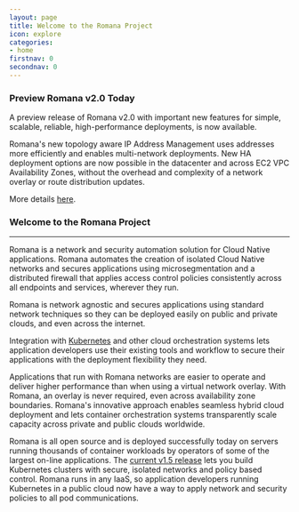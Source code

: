 ```yaml
---
layout: page
title: Welcome to the Romana Project
icon: explore
categories:
- home
firstnav: 0
secondnav: 0
---
```

### Preview Romana v2.0 Today 
A preview release of Romana v2.0 with important new features for simple, scalable, reliable, high-performance deployments, is now available. 

Romana's new topology aware IP Address Management uses addresses more efficiently and enables multi-network deployments. New HA deployment options are now possible in the datacenter and across EC2 VPC Availability Zones, without the overhead and complexity of a network overlay or route distribution updates.

More details [here](/blog/romana-v2-preview/). 

### Welcome to the Romana Project

---

Romana is a network and security automation solution for Cloud Native applications. Romana automates the creation of isolated Cloud Native networks and secures applications using microsegmentation and a distributed firewall that applies access control policies consistently across all endpoints and services, wherever they run. 

Romana is network agnostic and secures applications using standard network techniques so they can be deployed easily on public and private clouds, and even across the internet. 

Integration with [Kubernetes](http://kubernetes.io) and other cloud orchestration systems lets application developers use their existing tools and workflow to secure their applications with the deployment flexibility they need.

Applications that run with Romana networks are easier to operate and deliver higher performance than when using a virtual network overlay. With Romana, an overlay is never required, even across availability zone boundaries. Romana's innovative approach enables seamless hybrid cloud deployment and lets container orchestration systems transparently scale capacity across private and public clouds worldwide.

Romana is all open source and is deployed successfully today on servers running thousands of container workloads by operators of some of the largest on-line applications. The [current v1.5 release](/code/) lets you build Kubernetes clusters with secure, isolated networks and policy based control. Romana runs in any IaaS, so application developers running Kubernetes in a public cloud now have a way to apply network and security policies to all pod communications.
